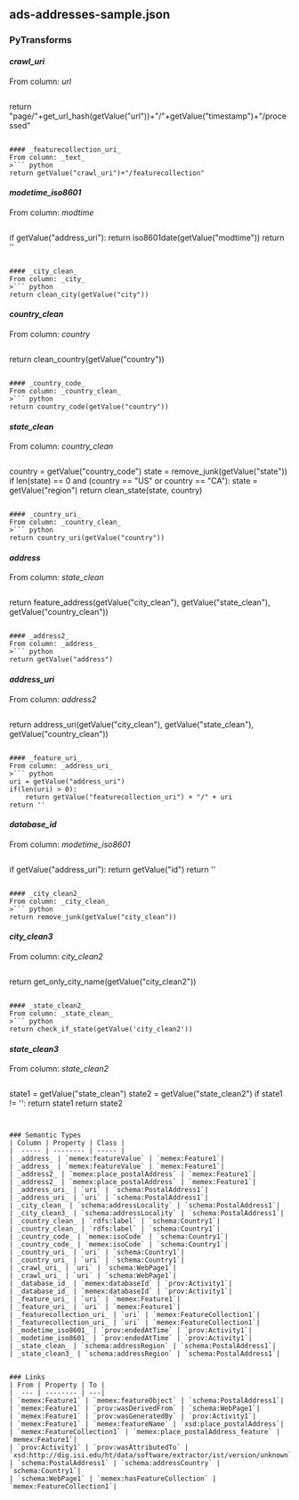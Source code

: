 ## ads-addresses-sample.json

### PyTransforms
#### _crawl_uri_
From column: _url_
>``` python
return "page/"+get_url_hash(getValue("url"))+"/"+getValue("timestamp")+"/processed"
```

#### _featurecollection_uri_
From column: _text_
>``` python
return getValue("crawl_uri")+"/featurecollection"
```

#### _modetime_iso8601_
From column: _modtime_
>``` python
if getValue("address_uri"):
  return iso8601date(getValue("modtime"))
return ''
```

#### _city_clean_
From column: _city_
>``` python
return clean_city(getValue("city"))
```

#### _country_clean_
From column: _country_
>``` python
return clean_country(getValue("country"))
```

#### _country_code_
From column: _country_clean_
>``` python
return country_code(getValue("country"))
```

#### _state_clean_
From column: _country_clean_
>``` python
country = getValue("country_code")
state = remove_junk(getValue("state"))
if len(state) == 0 and (country == "US" or country == "CA"):
   state = getValue("region")
return clean_state(state, country)
```

#### _country_uri_
From column: _country_clean_
>``` python
return country_uri(getValue("country"))
```

#### _address_
From column: _state_clean_
>``` python
return feature_address(getValue("city_clean"), getValue("state_clean"), getValue("country_clean"))
```

#### _address2_
From column: _address_
>``` python
return getValue("address")
```

#### _address_uri_
From column: _address2_
>``` python
return address_uri(getValue("city_clean"), getValue("state_clean"), getValue("country_clean"))
```

#### _feature_uri_
From column: _address_uri_
>``` python
uri = getValue("address_uri")
if(len(uri) > 0):
    return getValue("featurecollection_uri") + "/" + uri
return ''
```

#### _database_id_
From column: _modetime_iso8601_
>``` python
if getValue("address_uri"):
  return getValue("id")
return ''
```

#### _city_clean2_
From column: _city_clean_
>``` python
return remove_junk(getValue("city_clean"))
```

#### _city_clean3_
From column: _city_clean2_
>``` python
return get_only_city_name(getValue("city_clean2"))
```

#### _state_clean2_
From column: _state_clean_
>``` python
return check_if_state(getValue('city_clean2'))
```

#### _state_clean3_
From column: _state_clean2_
>``` python
state1 = getValue("state_clean")
state2 = getValue("state_clean2")
if state1 != '':
    return state1
return state2
```


### Semantic Types
| Column | Property | Class |
|  ----- | -------- | ----- |
| _address_ | `memex:featureValue` | `memex:Feature1`|
| _address_ | `memex:featureValue` | `memex:Feature1`|
| _address2_ | `memex:place_postalAddress` | `memex:Feature1`|
| _address2_ | `memex:place_postalAddress` | `memex:Feature1`|
| _address_uri_ | `uri` | `schema:PostalAddress1`|
| _address_uri_ | `uri` | `schema:PostalAddress1`|
| _city_clean_ | `schema:addressLocality` | `schema:PostalAddress1`|
| _city_clean3_ | `schema:addressLocality` | `schema:PostalAddress1`|
| _country_clean_ | `rdfs:label` | `schema:Country1`|
| _country_clean_ | `rdfs:label` | `schema:Country1`|
| _country_code_ | `memex:isoCode` | `schema:Country1`|
| _country_code_ | `memex:isoCode` | `schema:Country1`|
| _country_uri_ | `uri` | `schema:Country1`|
| _country_uri_ | `uri` | `schema:Country1`|
| _crawl_uri_ | `uri` | `schema:WebPage1`|
| _crawl_uri_ | `uri` | `schema:WebPage1`|
| _database_id_ | `memex:databaseId` | `prov:Activity1`|
| _database_id_ | `memex:databaseId` | `prov:Activity1`|
| _feature_uri_ | `uri` | `memex:Feature1`|
| _feature_uri_ | `uri` | `memex:Feature1`|
| _featurecollection_uri_ | `uri` | `memex:FeatureCollection1`|
| _featurecollection_uri_ | `uri` | `memex:FeatureCollection1`|
| _modetime_iso8601_ | `prov:endedAtTime` | `prov:Activity1`|
| _modetime_iso8601_ | `prov:endedAtTime` | `prov:Activity1`|
| _state_clean_ | `schema:addressRegion` | `schema:PostalAddress1`|
| _state_clean3_ | `schema:addressRegion` | `schema:PostalAddress1`|


### Links
| From | Property | To |
|  --- | -------- | ---|
| `memex:Feature1` | `memex:featureObject` | `schema:PostalAddress1`|
| `memex:Feature1` | `prov:wasDerivedFrom` | `schema:WebPage1`|
| `memex:Feature1` | `prov:wasGeneratedBy` | `prov:Activity1`|
| `memex:Feature1` | `memex:featureName` | `xsd:place_postalAddress`|
| `memex:FeatureCollection1` | `memex:place_postalAddress_feature` | `memex:Feature1`|
| `prov:Activity1` | `prov:wasAttributedTo` | `xsd:http://dig.isi.edu/ht/data/software/extractor/ist/version/unknown`|
| `schema:PostalAddress1` | `schema:addressCountry` | `schema:Country1`|
| `schema:WebPage1` | `memex:hasFeatureCollection` | `memex:FeatureCollection1`|
